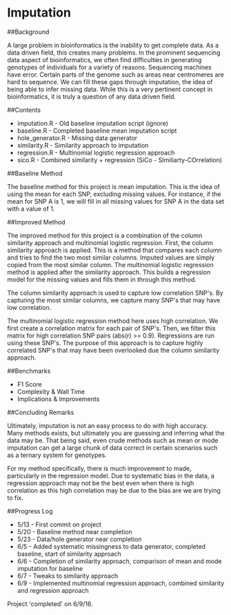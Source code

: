 Imputation
=====

##Background

A large problem in bioinformatics is the inability to get complete data. As a data driven field, this creates many problems. In the prominent sequencing data aspect of bioinformatics, we often find difficulties in generating genotypes of individuals for a variety of reasons. Sequencing machines have error. Certain parts of the genome such as areas near centromeres are hard to sequence. We can fill these gaps through imputation, the idea of being able to infer missing data. While this is a very pertinent concept in bioinformatics, it is truly a question of any data driven field.

##Contents
+ imputation.R - Old baseline imputation script (ignore)
+ baseline.R - Completed baseline mean imputation script
+ hole_generator.R - Missing data generator
+ similarity.R - Similarity approach to imputation
+ regression.R - Multinomial logistic regression approach
+ sico.R - Combined similarity + regression (SiCo - SImiliarty-COrrelation)

##Baseline Method

The baseline method for this project is mean imputation. This is the idea of using the mean for each SNP, excluding missing values. For instance, if the mean for SNP A is 1, we will fill in all missing values for SNP A in the data set with a value of 1.

##Improved Method

The improved method for this project is a combination of the column similarity approach and multinomial logistic regression. First, the column similarity approach is applied. This is a method that compares each column and tries to find the two most similar columns. Imputed values are simply copied from the most similar column. The multinomial logistic regression method is applied after the similarity approach. This builds a regression model for the missing values and fills them in through this method.

The column similarity approach is used to capture low correlation SNP's. By capturing the most similar columns, we capture many SNP's that may have low correlation.

The multinomial logistic regression method here uses high correlation. We first create a correlation matrix for each pair of SNP's. Then, we filter this matrix for high correlation SNP pairs (abs(r) >= 0.9). Regressions are run using these SNP's. The purpose of this approach is to capture highly correlated SNP's that may have been overlooked due the column similarity approach.

##Benchmarks

+ F1 Score
+ Complexity & Wall Time
+ Implications & Improvements

##Concluding Remarks

Ultimately, imputation is not an easy process to do with high accuracy. Many methods exists, but ultimately you are guessing and inferring what the data may be. That being said, even crude methods such as mean or mode imputation can get a large chunk of data correct in certain scenarios such as a ternary system for genotypes.

For my method specifically, there is much improvement to made, particularly in the regression model. Due to systematic bias in the data, a regression approach may not be the best even when there is high correlation as this high correlation may be due to the bias are we are trying to fix.

##Progress Log

+ 5/13 - First commit on project
+ 5/20 - Baseline method near completion
+ 5/23 - Data/hole generator near completion
+ 6/5 - Added systematic missingness to data generator, completed baseline, start of similarity approach
+ 6/6 - Completion of similarity approach, comparison of mean and mode imputation for baseline
+ 6/7 - Tweaks to similarity approach
+ 6/9 - Implemented multinomial regression approach, combined similarity and regression approach

Project 'completed' on 6/9/16.
